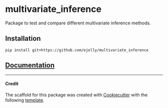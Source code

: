 # multivariate_inference  
<!---
[![Build Status](https://travis-ci.org/ejolly/multivariate-inference.svg?branch=master)](https://travis-ci.org/ejolly/multivariate-inference)
[![Package version](https://img.shields.io/pypi/v/multivariate-inference.svg)](https://pypi.python.org/pypi/multivariate_inference)

--->

Package to test and compare different multivariate inference methods.

## Installation
`pip install git+https://github.com/ejolly/multivariate_inference`


## [Documentation](https://multivariate-inference.readthedocs.io/en/latest/index.html)


---------
#### Credit

The scaffold for this package was created with [Cookiecutter](https://github.com/audreyr/cookiecutter) with the following [template](https://github.com/ejolly/cookiecutter-pypackage).
